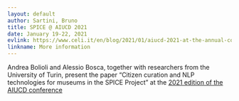 ```yaml
---
layout: default
author: Sartini, Bruno
title: SPICE @ AIUCD 2021
date: January 19-22, 2021
evlink: https://www.celi.it/en/blog/2021/01/aiucd-2021-at-the-annual-conference-celi-presents-the-spice-project/
linkname: More information
---
```


Andrea Bolioli and Alessio Bosca, together with researchers from the University of Turin, present the paper “Citizen curation and NLP technologies for museums in the SPICE Project” at the [2021 edition of the AIUCD conference](https://aiucd2021.labcd.unipi.it/)